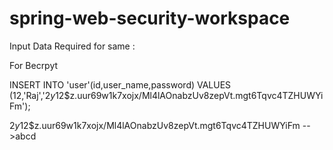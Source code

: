 # spring-web-security-workspace
Input Data Required for same :

For Becrpyt 

INSERT INTO 'user'(id,user_name,password)
VALUES (12,'Raj','$2y$12$z.uur69w1k7xojx/Ml4lAOnabzUv8zepVt.mgt6Tqvc4TZHUWYiFm');

 $2y$12$z.uur69w1k7xojx/Ml4lAOnabzUv8zepVt.mgt6Tqvc4TZHUWYiFm -->abcd
